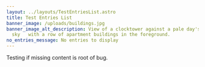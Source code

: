 ```yaml
---
layout: ../layouts/TestEntriesList.astro
title: Test Entries List
banner_image: /uploads/buildings.jpg
banner_image_alt_description: View of a clocktower against a pale day's
  sky   with a row of apartment buildings in the foreground.
no_entries_message: No entries to display
---
```

Testing if missing content is root of bug.